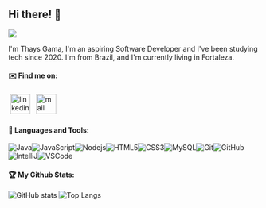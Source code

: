 

## Hi there! :wave:

![](https://visitor-badge.laobi.icu/badge?page_id=thaysgama.thaysgama)

I'm Thays Gama, I'm an aspiring Software Developer and I've been studying tech since 2020. I'm from Brazil, and I'm currently living in Fortaleza.

#### ✉️ Find me on:

<p align="left">
 <a href="https://linkedin.com/in/thays-gama-b32923111/" target="_blank" rel="noopener noreferrer"> <img src="https://cdn.jsdelivr.net/npm/simple-icons@v3/icons/linkedin.svg" alt="linkedin" height="40" style="vertical-align:top; margin:4px"></a>
 <a href="mailto:thays.s.gama@gmail.com"> <img src="https://cdn.jsdelivr.net/npm/simple-icons@v3/icons/gmail.svg" alt="mail" height="40" style="vertical-align:top; margin:4px"></a>
</p>



#### 🧰 Languages and Tools:

![Java](https://img.shields.io/badge/-Java-007396?style=flat-square&logo=java)![JavaScript](https://img.shields.io/badge/-JavaScript-black?style=flat-square&logo=javascript)![Nodejs](https://img.shields.io/badge/-Nodejs-339933?style=flat-square&logo=Node.js&logoColor=white)![HTML5](https://img.shields.io/badge/-HTML5-E34F26?style=flat-square&logo=html5&logoColor=white)![CSS3](https://img.shields.io/badge/-CSS3-1572B6?style=flat-square&logo=css3)![MySQL](https://img.shields.io/badge/-MySQL-4479A1?style=flat-square&logo=mysql&logoColor=white)![Git](https://img.shields.io/badge/-Git-black?style=flat-square&logo=git)![GitHub](https://img.shields.io/badge/-GitHub-181717?style=flat-square&logo=github)![IntelliJ](https://img.shields.io/badge/-IntelliJ%20IDEA-black?style=flat-square&logo=intellij-idea&logoColor=white)![VSCode](https://img.shields.io/badge/-VSCode-007ACC?style=flat-square&logo=visual-studio-code&logoColor=white)



#### :trophy: My Github Stats:



![GitHub stats](https://github-readme-stats.vercel.app/api?username=thaysgama&layout=compact&show_icons=true&theme=dracula&line_height=33)   ![Top Langs](https://github-readme-stats.vercel.app/api/top-langs/?username=thaysgama&theme=dracula&card_width=310)









